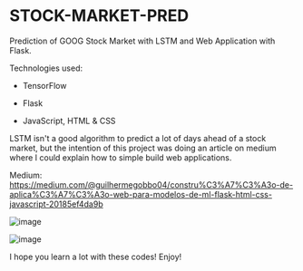 # STOCK-MARKET-PRED
Prediction of GOOG Stock Market with LSTM and Web Application with Flask.

Technologies used:

- TensorFlow

- Flask

- JavaScript, HTML & CSS


LSTM isn't a good algorithm to predict a lot of days ahead of a stock market, but the intention of this project was doing an article on medium where I could explain how to simple build web applications.


Medium: https://medium.com/@guilhermegobbo04/constru%C3%A7%C3%A3o-de-aplica%C3%A7%C3%A3o-web-para-modelos-de-ml-flask-html-css-javascript-20185ef4da9b

![image](https://github.com/guilhermegobbo/GOOG-STOCK-PRED/assets/136920721/bcc7c808-5c41-4c9e-a154-6d98d2e965cb)

![image](https://github.com/guilhermegobbo/GOOG-STOCK-PRED/assets/136920721/12d0a7b9-4f5c-41fe-b560-7d6d0bd1d97e)


I hope you learn a lot with these codes! Enjoy!

